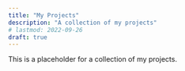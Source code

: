 ```yaml
---
title: "My Projects"
description: "A collection of my projects"
# lastmod: 2022-09-26
draft: true
---
```


This is a placeholder for a collection of my projects.
